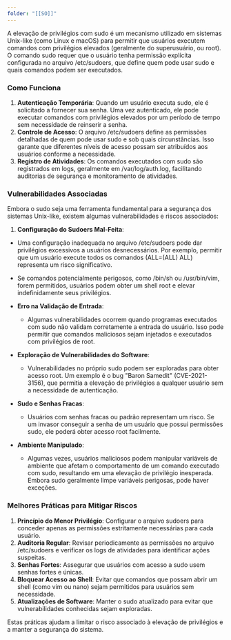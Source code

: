 ```yaml
---
folder: "[[SO]]"
---
```

A elevação de privilégios com sudo é um mecanismo utilizado em sistemas Unix-like (como Linux e macOS) para permitir que usuários executem comandos com privilégios elevados (geralmente do superusuário, ou root). O comando sudo requer que o usuário tenha permissão explícita configurada no arquivo /etc/sudoers, que define quem pode usar sudo e quais comandos podem ser executados.

### Como Funciona

1. **Autenticação Temporária**: Quando um usuário executa sudo, ele é solicitado a fornecer sua senha. Uma vez autenticado, ele pode executar comandos com privilégios elevados por um período de tempo sem necessidade de reinserir a senha.
2. **Controle de Acesso**: O arquivo /etc/sudoers define as permissões detalhadas de quem pode usar sudo e sob quais circunstâncias. Isso garante que diferentes níveis de acesso possam ser atribuídos aos usuários conforme a necessidade.
3. **Registro de Atividades**: Os comandos executados com sudo são registrados em logs, geralmente em /var/log/auth.log, facilitando auditorias de segurança e monitoramento de atividades.

### Vulnerabilidades Associadas

Embora o sudo seja uma ferramenta fundamental para a segurança dos sistemas Unix-like, existem algumas vulnerabilidades e riscos associados:

1. **Configuração do Sudoers Mal-Feita**:
  - Uma configuração inadequada no arquivo /etc/sudoers pode dar privilégios excessivos a usuários desnecessários. Por exemplo, permitir que um usuário execute todos os comandos (ALL=(ALL) ALL) representa um risco significativo.
  - Se comandos potencialmente perigosos, como /bin/sh ou /usr/bin/vim, forem permitidos, usuários podem obter um shell root e elevar indefinidamente seus privilégios.

- **Erro na Validação de Entrada**:
  - Algumas vulnerabilidades ocorrem quando programas executados com sudo não validam corretamente a entrada do usuário. Isso pode permitir que comandos maliciosos sejam injetados e executados com privilégios de root.

- **Exploração de Vulnerabilidades do Software**:
  - Vulnerabilidades no próprio sudo podem ser exploradas para obter acesso root. Um exemplo é o bug "Baron Samedit" (CVE-2021-3156), que permitia a elevação de privilégios a qualquer usuário sem a necessidade de autenticação.

- **Sudo e Senhas Fracas**:
  - Usuários com senhas fracas ou padrão representam um risco. Se um invasor conseguir a senha de um usuário que possui permissões sudo, ele poderá obter acesso root facilmente.

- **Ambiente Manipulado**:
  - Algumas vezes, usuários maliciosos podem manipular variáveis de ambiente que afetam o comportamento de um comando executado com sudo, resultando em uma elevação de privilégio inesperada. Embora sudo geralmente limpe variáveis perigosas, pode haver exceções.


### Melhores Práticas para Mitigar Riscos

1. **Princípio do Menor Privilégio**: Configurar o arquivo sudoers para conceder apenas as permissões estritamente necessárias para cada usuário.
2. **Auditoria Regular**: Revisar periodicamente as permissões no arquivo /etc/sudoers e verificar os logs de atividades para identificar ações suspeitas.
3. **Senhas Fortes**: Assegurar que usuários com acesso a sudo usem senhas fortes e únicas.
4. **Bloquear Acesso ao Shell**: Evitar que comandos que possam abrir um shell (como vim ou nano) sejam permitidos para usuários sem necessidade.
5. **Atualizações de Software**: Manter o sudo atualizado para evitar que vulnerabilidades conhecidas sejam exploradas.

Estas práticas ajudam a limitar o risco associado à elevação de privilégios e a manter a segurança do sistema.

